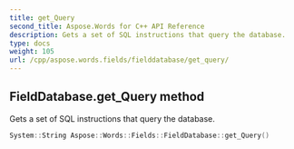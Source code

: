```yaml
---
title: get_Query
second_title: Aspose.Words for C++ API Reference
description: Gets a set of SQL instructions that query the database.
type: docs
weight: 105
url: /cpp/aspose.words.fields/fielddatabase/get_query/
---
```

## FieldDatabase.get_Query method


Gets a set of SQL instructions that query the database.

```cpp
System::String Aspose::Words::Fields::FieldDatabase::get_Query()
```

